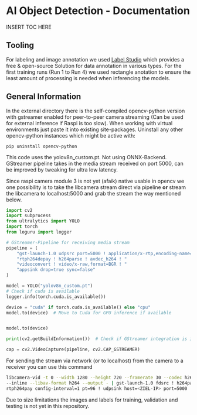 # AI Object Detection - Documentation

<par> INSERT TOC HERE </par>


## Tooling 

For labeling and image annotation we used [Label Studio](https://labelstud.io/) which provides a free & open-source Solution for data annotation in various types. For the first training runs (Run 1 to Run 4) we used rectangle anotation to ensure the least amount of processing is needed when inferencing the models.

## General Information

In the external directory there is the self-compiled opencv-python version with gstreamer enabled for peer-to-peer camera streaming (Can be used for external inference if Raspi is too slow). When working with virtual environments just paste it into existing site-packages. Uninstall any other opencv-python instances which might be active with:

`pip uninstall opencv-python`

This code uses the yolov8n_custom.pt. Not using ONNX-Backend. GStreamer pipeline takes in the media stream received on port 5000, can be improved by tweaking for ultra low latency. 

Since raspi camera module 3 is not yet (afaik) native usable in opencv we one possibility is to take the libcamera stream direct via pipeline **or** stream the libcamera to localhost:5000 and grab the stream the way mentioned below.

```python
import cv2
import subprocess
from ultralytics import YOLO
import torch
from loguru import logger

# GStreamer-Pipeline for receiving media stream
pipeline = (
    "gst-launch-1.0 udpsrc port=5000 ! application/x-rtp,encoding-name=H264,payload=96 ! "
    "rtph264depay ! h264parse ! avdec_h264 ! "
    "videoconvert ! video/x-raw,format=BGR ! "
    "appsink drop=true sync=false"
)

model = YOLO("yolov8n_custom.pt")
# Check if cuda is available
logger.info(torch.cuda.is_available())

device = "cuda" if torch.cuda.is_available() else "cpu"
model.to(device)  # Move to Cuda for GPU inference if available


model.to(device) 

print(cv2.getBuildInformation())  # Check if GStreamer integration is installed in cv2

cap = cv2.VideoCapture(pipeline, cv2.CAP_GSTREAMER)

```

For sending the stream via network (or to localhost) from the camera to a receiver you can use this command 

```bash
libcamera-vid -t 0 --width 1280 --height 720 --framerate 30 --codec h264 \
--inline --libav-format h264 --output - | gst-launch-1.0 fdsrc ! h264parse ! \
rtph264pay config-interval=1 pt=96 ! udpsink host=<ZIEL-IP> port=5000
```

Due to size limitations the images and labels for training, validation and testing is not yet in this repository. 

